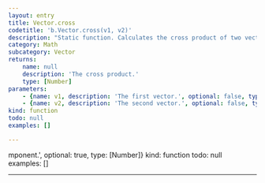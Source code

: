 ```yaml
---
layout: entry
title: Vector.cross
codetitle: 'b.Vector.cross(v1, v2)'
description: "Static function. Calculates the cross product of two vectors.\nIs meant to be called \"static\" i.e. Vector.cross(v1, v2);"
category: Math
subcategory: Vector
returns:
    name: null
    description: 'The cross product.'
    type: [Number]
parameters:
    - {name: v1, description: 'The first vector.', optional: false, type: [Vector]}
    - {name: v2, description: 'The second vector.', optional: false, type: [Vector]}
kind: function
todo: null
examples: []

---
```

mponent.', optional: true, type: [Number]}
kind: function
todo: null
examples: []

---
